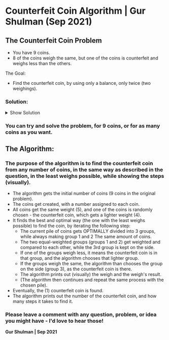 # Counterfeit Coin Algorithm | Gur Shulman (Sep 2021)

## The Counterfeit Coin Problem
- You have 9 coins.
- 8 of the coins weigh the same, but one of the coins is counterfeit and weighs less than the others.

The Goal:
- Find the counterfeit coin, by using only a balance, only twice (two weighings).

### Solution:
<details> 
  <summary>Show Solution
 </summary>
		
		Let's start by numbering the coins 1 to 9.
		Put 1,2 & 3 on the left side and 4,5 & 6 on the right side.
		There are three possible outcomes:
		- scale tilts right - means the counterfeit coin is in group 1,2 & 3
		- scale tilts left - means the counterfeit coin is in group 4,5 & 6
		- scale balances - means the counterfeit coin is in group 7,8 & 9

		Using one weighing we have successfully narrowed three groups down to one.

		We need to do the same again and we will arrive at the final coin.
		Let's label the three coins we have narrowed it down to as A, B & C - Putting A on the left side, B on the right, and C to the side.
		- A goes down - B is the counterfeit coin.
		- B goes down - A is the counterfeit coin.
		- Neither goes down - C is the counterfeit coin.
		
		That way, we can always find the counterfeit coin, in only 2 steps (weighings).
</details>

### You can try and solve the problem, for 9 coins, or for as many coins as you want.

## The Algorithm:

### The purpose of the algorithm is to find the counterfeit coin from any number of coins, in the same way as described in the question, in the least weighs possible, while showing the steps (visually).

- The algorithm gets the initial number of coins (9 coins in the original problem).
- The coins get created, with a number assigned to each coin.
- All coins get the same weight (5), and one of the coins is randomly chosen - the counterfeit coin, which gets a lighter weight (4). 
- It finds the best and optimal way (the one with the least weighs possible) to find the coin, by iterating the following step:
	- The current pile of coins gets OPTIMALLY divided into 3 groups, while always making group 1 and 2 The same amount of coins.
	- The two equal-weighted groups (groups 1 and 2) get weighted and compared to each other, while the 3rd group is kept on the side.
	- If one of the groups weigh less, it means the counterfeit coin is in that group, and the algorithm chooses that lighter group.
	- If the groups weigh the same, the algorithm than chooses the group on the side (group 3), as the counterfeit coin is there.
	- The algorithm prints out (visually) the weigh and the weigh's result.
	- (The algorithm then continues and repeat the same process with the chosen pile).
- Eventually, the (1) counterfeit coin is found.
- The algorithm prints out the number of the counterfeit coin, and how many steps it takes to find it.


### Please leave a comment with any question, problem, or idea you might have - I'd love to hear those!


**Gur Shulman | Sep 2021**

<!---
GuiShulman/GuiShulman is a ✨ special ✨ repository because its `README.md` (this file) appears on your GitHub profile.
You can click the Preview link to take a look at your changes.
--->
